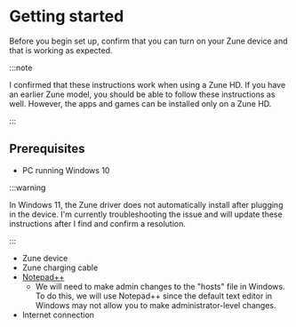 # Getting started

Before you begin set up, confirm that you can turn on your Zune device and that is working as expected.

:::note

I confirmed that these instructions work when using a Zune HD. If you have an earlier Zune model, you should be able to follow these instructions as well. However, the apps and games can be installed only on a Zune HD.

:::

## Prerequisites

- PC running Windows 10

:::warning

In Windows 11, the Zune driver does not automatically install after plugging in the device. I'm currently troubleshooting the issue and will update these instructions after I find and confirm a resolution.

:::

- Zune device
- Zune charging cable
- [Notepad++](https://notepad-plus-plus.org/)
	- We will need to make admin changes to the "hosts" file in Windows. To do this, we will use Notepad++ since the default text editor in Windows may not allow you to make administrator-level changes.
- Internet connection
